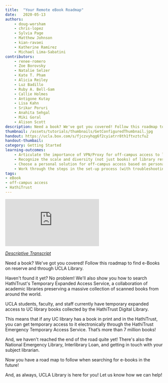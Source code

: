 ```yaml
---
title:  "Your Remote eBook Roadmap"
date:   2020-05-13
authors: 
    - doug-worsham
    - chris-lopez
    - Sylvia Page
    - Matthew Johnson
    - kian-ravaei
    - Katherine Ramirez
    - Michael Lima-Sabatini
contributors:
    - renee-romero
    - Zoe Borovsky
    - Natalie Selzer
    - Kate T. Pham
    - Alicia Reiley
    - Luz Badillo
    - Ruby A. Bell-Gam
    - Callie Holmes
    - Antigone Kutay
    - Lisa Kahn
    - Srikar Poruri
    - Anahita Sehgal
    - Miki Goral
    - Alison Scott
description: Need a book? We've got you covered! Follow this roadmap to find e-Books on reserve and through UCLA Library.
thumbnail: /assets/tutorials/thumbnails/GetConfiguredThumbnail.jpg
handout: https://ucla.box.com/s/fjczvyhqg6f2cyiatrr8th1ftvztcfu2
handout-thumbail: 
category: Getting Started
learning-outcomes:
    - Articulate the importance of VPN/Proxy for off-campus access to library resources
    - Recognize the scale and diversity (not just books) of library resources available from off-campus
    - Choose a personal solution for off-campus access based on personally available technology (e.g., operating system, browser, etc.)
    - Work through the steps in the set-up process (with troubleshooting tips and additional resources)
tags:
- eBook
- off-campus access
- HathiTrust
---
```

<div class="embed-responsive embed-responsive-16by9">
<iframe src="https://www.youtube.com/embed/tFACIAKD9O0" frameborder="0" allow="accelerometer; autoplay; encrypted-media; gyroscope; picture-in-picture" allowfullscreen></iframe>
</div>
<p><em><a href="https://ucla.app.box.com/s/p3vum64dpifmm9r5e99eg0ts5jgcc6ks" target="_blank">Descriptive Transcript</a></em></p>

<p>Need a book? We've got you covered! Follow this roadmap to find e-Books on reserve and through UCLA Library.</p>

<p>Haven't found it yet? No problem! We'll also show you how to search HathiTrust's Temporary Expanded Access Service, a collaboration of academic libraries preserving a massive collection of scanned books from around the world.</p>

<p>UCLA students, faculty, and staff currently have temporary expanded access to UC library books collected by the HathiTrust Digital Library. </p>

<p>This means that if any UC library has a book in print and in the HathiTrust, you can get temporary access to it electronically through the HathiTrust Emergency Temporary Access Service. That’s more than 7 million books!</p>

<p>And, we haven't reached the end of the road quite yet! There's also the National Emergency Library, Interlibrary Loan, and getting in touch with your subject librarian.</p>

<p>Now you have a road map to follow when searching for e-books in the future!</p>

<p>And, as always, UCLA Library is here for you! Let us know how we can help!</p>
